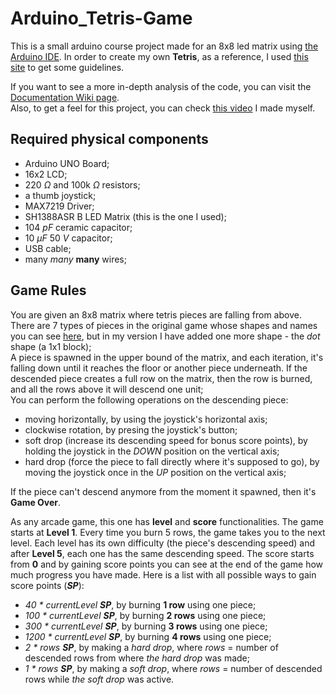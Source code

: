 # Arduino_Tetris-Game
This is a small arduino course project made for an 8x8 led matrix using [the Arduino IDE][Arduino Software]. In order to create my own **Tetris**, as a reference, I used [this site][Tetris Wiki] to get some guidelines.

If you want to see a more in-depth analysis of the code, you can visit the [Documentation Wiki page][Documentation].  
Also, to get a feel for this project, you can check [this video][Gameplay Video] I made myself.

## Required physical components

* Arduino UNO Board;
* 16x2 LCD;
* 220 _Ω_ and 100k _Ω_ resistors;
* a thumb joystick;
* MAX7219 Driver;
* SH1388ASR B LED Matrix (this is the one I used);
* 104 _pF_ ceramic capacitor;
* 10 _µF_ 50 _V_ capacitor;
* USB cable;
* many _many_ **many** wires;

## Game Rules

You are given an 8x8 matrix where tetris pieces are falling from above. There are 7 types of pieces in the original game whose shapes and names you can see [here][Tetris Shapes], but in my version I have added one more shape - the _dot_ shape (a 1x1 block);  
A piece is spawned in the upper bound of the matrix, and each iteration, it's falling down until it reaches the floor or another piece underneath. If the descended piece creates a full row on the matrix, then the row is burned, and all the rows above it will descend one unit;  
You can perform the following operations on the descending piece:
* moving horizontally, by using the joystick's horizontal axis;
* clockwise rotation, by presing the joystick's button;
* soft drop (increase its descending speed for bonus score points), by holding the joystick in the _DOWN_ position on the vertical axis;
* hard drop (force the piece to fall directly where it's supposed to go), by moving the joystick once in the _UP_ position on the vertical axis;

If the piece can't descend anymore from the moment it spawned, then it's **Game Over**.  

As any arcade game, this one has **level** and **score** functionalities. The game starts at **Level 1**. Every time you burn 5 rows, the game takes you to the next level. Each level has its own difficulty (the piece's descending speed) and after **Level 5**, each one has the same descending speed. The score starts from **0** and by gaining score points you can see at the end of the game how much progress you have made. Here is a list with all possible ways to gain score points (_**SP**_):
* _40 * currentLevel **SP**_, by burning **1 row** using one piece;
* _100 * currentLevel **SP**_, by burning **2 rows** using one piece;
* _300 * currentLevel **SP**_, by burning **3 rows** using one piece;
* _1200 * currentLevel **SP**_, by burning **4 rows** using one piece;
* _2 * rows **SP**_, by making a _hard drop_, where _rows_ = number of descended rows from where _the hard drop_ was made;
* _1 * rows **SP**_, by making a _soft drop_, where _rows_ = number of descended rows while _the soft drop_ was active.


[Arduino Software]: https://www.arduino.cc/en/main/software
[Tetris Wiki]: http://tetris.wikia.com/wiki/SRS
[Documentation]: https://github.com/ACatalin14/Arduino_Tetris-Game/wiki/Documentation
[Gameplay Video]: https://youtu.be/GOFtpmN9A7Y
[Tetris Shapes]: http://tetris.wikia.com/wiki/Tetromino